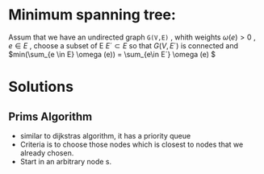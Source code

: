 # Minimum spanning tree: 
Assum that we have an undirected graph `G(V,E)` , whith weights $\omega (e) > 0$ , $e \in E$ , choose a subset of E $E´ \subset E$ so that $G(V,E´)$ is connected and $min(\sum_{e \in E} \omega (e)) = \sum_{e\in E´} \omega (e) $ 

# Solutions 
## Prims Algorithm 
- similar to dijkstras algorithm, it has a priority queue
- Criteria is to choose those nodes which is closest to nodes that we already chosen. 
- Start in an arbitrary node s.  